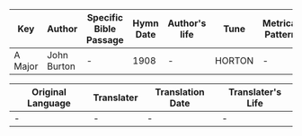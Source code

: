 Key | Author   | Specific Bible Passage     |Hymn Date |Author's life |Tune |Metrical Pattern   |Composer/Source
-- | --------- | ---------------------------|----------|--------------|-----|-------------------|-------------  
A Major |John Burton |- |1908 |- |HORTON |- |Wartensee

Original Language | Translater | Translation Date   | Translater's Life  
----------------- | --------- | --------------------|-------------     
\- |- |- |-

